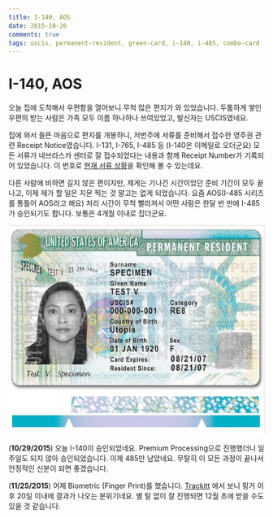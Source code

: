 ```yaml
---
title: I-140, AOS
date: 2015-10-26
comments: true
tags: uscis, permanent-resident, green-card, i-140, i-485, combo-card
---
```


# I-140, AOS

오늘 집에 도착해서 우편함을 열어보니 무척 많은 편지가 와 있었습니다.
두툼하게 쌓인 우편의 받는 사람은 가족 모두 이름 하나하나 쓰여있었고, 발신자는 USCIS였네요.

집에 와서 들뜬 마음으로 편지를 개봉하니, 저번주에 서류를 준비해서 접수한 영주권 관련 Receipt Notice였습니다.
I-131, I-765, I-485 등 (I-140은 이메일로 오더군요) 모든 서류가 네브라스카 센터로 잘 접수되었다는 내용과 함께 Receipt Number가 기록되어 있었습니다.
이 번호로 [현재 서류 상황][uscis-case-status]을 확인해 볼 수 있는데요.

[uscis-case-status]: https://egov.uscis.gov/casestatus/landing.do

다른 사람에 비하면 길지 않은 편이지만, 제게는 기나긴 시간이었던 준비 기간이 모두 끝나고, 이제 제가 할 일은 지문 찍는 것 말고는 없게 되었습니다.
요즘 AOS(I-485 시리즈를 통틀어 AOS라고 해요) 처리 시간이 무척 빨라져서 어떤 사람은 한달 반 만에 I-485가 승인되기도 합니다. 보통은 4개월 이내로 잡더군요.

![US Green Card](/media/blog/us-green-card.jpg)

(**10/29/2015**) 오늘 I-140이 승인되었네요.
Premium Processing으로 진행했더니 일주일도 되지 않아 승인되었습니다.
이제 485만 남았네요.
무탈히 이 모든 과정이 끝나서 안정적인 신분이 되면 좋겠습니다.

(**11/25/2015**) 어제 Biometric (Finger Print)를 했습니다.
[Trackitt](http://trackitt.com) 에서 보니 핑거 이후 20일 이내에 결과가 나오는 분위기네요.
별 탈 없이 잘 진행되면 12월 초에 받을 수도 있을 것 같습니다.